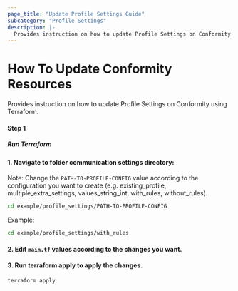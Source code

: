```yaml
---
page_title: "Update Profile Settings Guide"
subcategory: "Profile Settings"
description: |-
  Provides instruction on how to update Profile Settings on Conformity using Terraform.
---
```


# How To Update Conformity Resources
Provides instruction on how to update Profile Settings on Conformity using Terraform.

#### Step 1

##### Run Terraform

#### 1. Navigate to folder communication settings directory:
Note: Change the `PATH-TO-PROFILE-CONFIG` value according to the configuration you want to create (e.g. existing_profile, multiple_extra_settings, values_string_int, with_rules, without_rules).
```sh
cd example/profile_settings/PATH-TO-PROFILE-CONFIG
```

Example:
```sh
cd example/profile_settings/with_rules
```

#### 2. Edit `main.tf` values according to the changes you want.

#### 3. Run terraform apply to apply the changes.
```sh
terraform apply
```